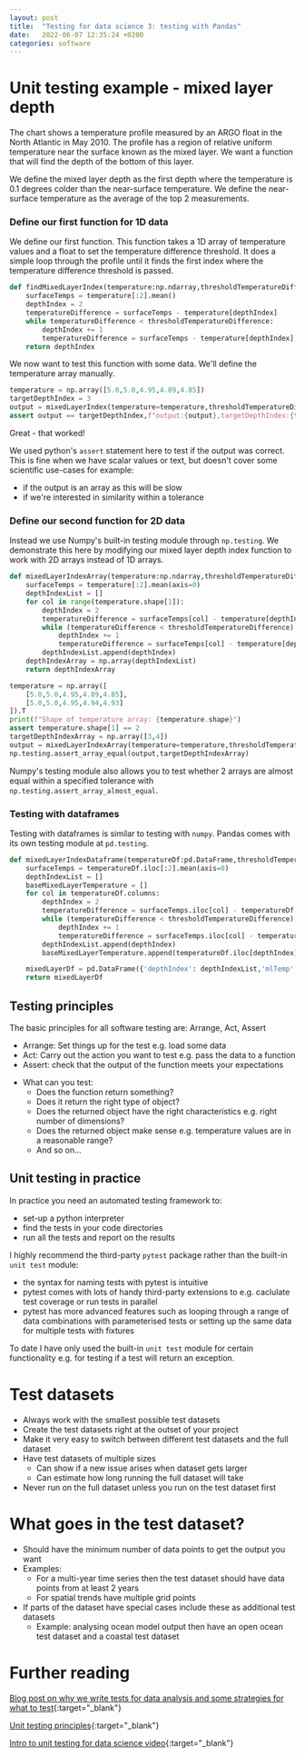 ```yaml
---
layout: post
title:  "Testing for data science 3: testing with Pandas"
date:   2022-06-07 12:35:24 +0200
categories: software
---
```

# Unit testing example - mixed layer depth
The chart shows a temperature profile measured by an ARGO float in the North Atlantic in May 2010. 
The profile has a region of relative uniform temperature near the surface known as the mixed layer. We want a function
that will find the depth of the bottom of this layer.

We define the mixed layer depth as the first depth where the temperature is 0.1 degrees colder than the near-surface temperature. We define the near-surface temperature as the average of the top 2 measurements.

### Define our first function for 1D data 
We define our first function. This function takes a 1D array of temperature values and a float to set the temperature
difference threshold. It does a simple loop through the profile until it finds the first index where the temperature difference threshold is passed.
```python
def findMixedLayerIndex(temperature:np.ndarray,thresholdTemperatureDifference:float):
    surfaceTemps = temperature[:2].mean()
    depthIndex = 2
    temperatureDifference = surfaceTemps - temperature[depthIndex]
    while temperatureDifference < thresholdTemperatureDifference:
        depthIndex += 1
        temperatureDifference = surfaceTemps - temperature[depthIndex]
    return depthIndex
```

We now want to test this function with some data. We'll define the temperature array manually.
```python
temperature = np.array([5.0,5.0,4.95,4.89,4.85])
targetDepthIndex = 3
output = mixedLayerIndex(temperature=temperature,thresholdTemperatureDifference=0.1)
assert output == targetDepthIndex,f"output:{output},targetDepthIndex:{targetDepthIndex}"
```
Great - that worked!

We used python's `assert` statement here to test if the output was correct. This is fine when we have scalar values or text, but doesn't cover some scientific use-cases for example:
- if the output is an array as this will be slow
- if we're interested in similarity within a tolerance

### Define our second function for 2D data 

Instead we use Numpy's built-in testing module through `np.testing`. We demonstrate this here by modifying our mixed layer depth index function to work with 2D arrays instead of 1D arrays.

```python
def mixedLayerIndexArray(temperature:np.ndarray,thresholdTemperatureDifference:float):
    surfaceTemps = temperature[:2].mean(axis=0)
    depthIndexList = []
    for col in range(temperature.shape[1]):
        depthIndex = 2
        temperatureDifference = surfaceTemps[col] - temperature[depthIndex,col]
        while (temperatureDifference < thresholdTemperatureDifference) and (depthIndex < temperature.shape[0]-1):
            depthIndex += 1
            temperatureDifference = surfaceTemps[col] - temperature[depthIndex,col]
        depthIndexList.append(depthIndex)
    depthIndexArray = np.array(depthIndexList)
    return depthIndexArray
```

```python
temperature = np.array([
    [5.0,5.0,4.95,4.89,4.85],
    [5.0,5.0,4.95,4.94,4.93]
]).T
print(f"Shape of temperature array: {temperature.shape}")
assert temperature.shape[1] == 2
targetDepthIndexArray = np.array([3,4])
output = mixedLayerIndexArray(temperature=temperature,thresholdTemperatureDifference=0.1)
np.testing.assert_array_equal(output,targetDepthIndexArray)
```

Numpy's testing module also allows you to test whether 2 arrays 
are almost equal within a specified tolerance with `np.testing.assert_array_almost_equal`.

### Testing with dataframes
Testing with dataframes is similar to testing with `numpy`. Pandas comes with its own testing module 
at `pd.testing`.



```python
def mixedLayerIndexDataframe(temperatureDf:pd.DataFrame,thresholdTemperatureDifference:float):
    surfaceTemps = temperatureDf.iloc[:2].mean(axis=0)
    depthIndexList = []
    baseMixedLayerTemperature = []
    for col in temperatureDf.columns:
        depthIndex = 2
        temperatureDifference = surfaceTemps.iloc[col] - temperatureDf.iloc[depthIndex].loc[col]
        while (temperatureDifference < thresholdTemperatureDifference) and (depthIndex < temperature.shape[0]-1):
            depthIndex += 1
            temperatureDifference = surfaceTemps.iloc[col] - temperatureDf.iloc[depthIndex].loc[col]
        depthIndexList.append(depthIndex)
        baseMixedLayerTemperature.append(temperatureDf.iloc[depthIndex].loc[col])

    mixedLayerDf = pd.DataFrame({'depthIndex': depthIndexList,'mlTemp':baseMixedLayerTemperature})
    return mixedLayerDf
```

## Testing principles
The basic principles for all software testing are: Arrange, Act, Assert
  * Arrange: Set things up for the test e.g. load some data
  * Act: Carry out the action you want to test e.g. pass the data to a function
  * Assert: check that the output of the function meets your expectations

- What can you test:
  * Does the function return something?
  * Does it return the right type of object?
  * Does the returned object have the right characteristics e.g. right number of dimensions?
  * Does the returned object make sense e.g. temperature values are in a reasonable range?
  * And so on...

## Unit testing in practice
In practice you need an automated testing framework to:
- set-up a python interpreter
- find the tests in your code directories
- run all the tests and report on the results

I highly recommend the third-party `pytest` package rather than the built-in `unit test` module:
- the syntax for naming tests with pytest is intuitive
- pytest comes with lots of handy third-party extensions to e.g. caclulate test coverage or run tests in parallel
- pytest has more advanced features such as looping through a range of data combinations with parameterised tests or setting up the same data for multiple tests with fixtures

To date I have only used the built-in `unit test` module for certain functionality e.g. for testing if a test will return an exception.


# Test datasets


- Always work with the smallest possible test datasets
- Create the test datasets right at the outset of your project
- Make it very easy to switch between different test datasets and the full dataset
- Have test datasets of multiple sizes
  * Can show if a new issue arises when dataset gets larger
  * Can estimate how long running the full dataset will take
- Never run on the full dataset unless you run on the test dataset first

# What goes in the test dataset?
- Should have the minimum number of data points to get the output you want
- Examples:
  * For a multi-year time series then the test dataset should have data points from at least 2 years
  * For spatial trends have multiple grid points
- If parts of the dataset have special cases include these as additional test datasets
  * Example: analysing ocean model output then have an open ocean test dataset and a coastal test dataset

# Further reading
[Blog post on why we write tests for data analysis and some strategies for what to test](https://www.peterbaumgartner.com/blog/testing-for-data-science/){:target="_blank"}

[Unit testing principles](https://stackify.com/unit-testing-basics-best-practices/){:target="_blank"}

[Intro to unit testing for data science video](https://www.youtube.com/watch?v=Da-FL_1i6ps){:target="_blank"}

